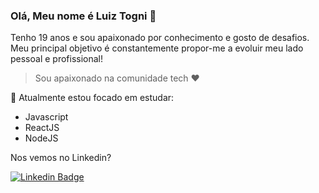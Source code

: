 ### Olá, Meu nome é Luiz Togni 👋

Tenho 19 anos e sou apaixonado por conhecimento e gosto de desafios. Meu principal objetivo é constantemente propor-me a evoluir meu lado pessoal e profissional!

> Sou apaixonado na comunidade tech ❤️

🚀  Atualmente estou focado em estudar:

- Javascript
- ReactJS
- NodeJS

Nos vemos no Linkedin? 

[![Linkedin Badge](https://img.shields.io/badge/-LinkedIn-blue?style=flat-square&logo=Linkedin&logoColor=white&link=https://www.linkedin.com/in/luizgustavotogni)](https://www.linkedin.com/in/luizgustavotogni)
